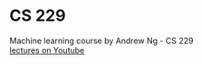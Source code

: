 # CS 229
Machine learning course by Andrew Ng - CS 229  
[lectures on Youtube](https://www.youtube.com/watch?v=UzxYlbK2c7E&list=PLA89DCFA6ADACE599)
